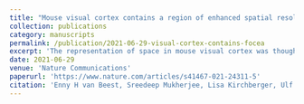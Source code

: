 ```yaml
---
title: "Mouse visual cortex contains a region of enhanced spatial resolution"
collection: publications
category: manuscripts
permalink: /publication/2021-06-29-visual-cortex-contains-focea
excerpt: 'The representation of space in mouse visual cortex was thought to be relatively uniform. Here we reveal, using population receptive-field (pRF) mapping techniques, that mouse visual cortex contains a region in which pRFs are considerably smaller. This region, the “focea,” represents a location in space in front of, and slightly above, the mouse. Using two-photon imaging we show that the smaller pRFs are due to lower scatter of receptive-fields at the focea and an over-representation of binocular regions of space. We show that receptive-fields of single-neurons in areas LM and AL are smaller at the focea and that mice have improved visual resolution in this region of space. Furthermore, freely moving mice make compensatory eye-movements to hold this region in front of them. Our results indicate that mice have spatial biases in their visual processing, a finding that has important implications for the use of the mouse model of vision.'
date: 2021-06-29
venue: 'Nature Communications'
paperurl: 'https://www.nature.com/articles/s41467-021-24311-5'
citation: 'Enny H van Beest, Sreedeep Mukherjee, Lisa Kirchberger, Ulf H Schnabel, Chris van der Togt, Rob RM Teeuwen, Areg Barsegyan, Arne F Meyer, Jasper Poort, Pieter R Roelfsema, Matthew W Self (2021). &quot;Mouse visual cortex contains a region of enhanced spatial resolution.&quot; <i>Nature communications</i>. '
---
```

